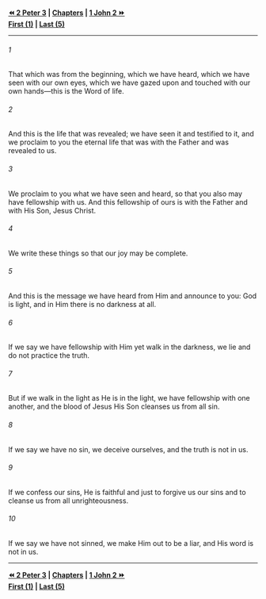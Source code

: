  
**[⏪ 2 Peter 3](../44.61%202%20Peter/2%20Peter%203.md) | [Chapters](./_index.md) | [1 John 2 ⏩](./1%20John%202.md)**  
**[First (1)](1%20John%201.md) | [Last (5)](./1%20John%205.md)**  
  
---  
  
###### 1  
That which was from the beginning, which we have heard, which we have seen with our own eyes, which we have gazed upon and touched with our own hands—this is the Word of life.  
  
###### 2  
And this is the life that was revealed; we have seen it and testified to it, and we proclaim to you the eternal life that was with the Father and was revealed to us.  
  
###### 3  
We proclaim to you what we have seen and heard, so that you also may have fellowship with us. And this fellowship of ours is with the Father and with His Son, Jesus Christ.  
  
###### 4  
We write these things so that our joy may be complete.  
  
###### 5  
And this is the message we have heard from Him and announce to you: God is light, and in Him there is no darkness at all.  
  
###### 6  
If we say we have fellowship with Him yet walk in the darkness, we lie and do not practice the truth.  
  
###### 7  
But if we walk in the light as He is in the light, we have fellowship with one another, and the blood of Jesus His Son cleanses us from all sin.  
  
###### 8  
If we say we have no sin, we deceive ourselves, and the truth is not in us.  
  
###### 9  
If we confess our sins, He is faithful and just to forgive us our sins and to cleanse us from all unrighteousness.  
  
###### 10  
If we say we have not sinned, we make Him out to be a liar, and His word is not in us.  
  
  
---  
  
**[⏪ 2 Peter 3](../44.61%202%20Peter/2%20Peter%203.md) | [Chapters](./_index.md) | [1 John 2 ⏩](./1%20John%202.md)**  
**[First (1)](1%20John%201.md) | [Last (5)](./1%20John%205.md)**  
  
